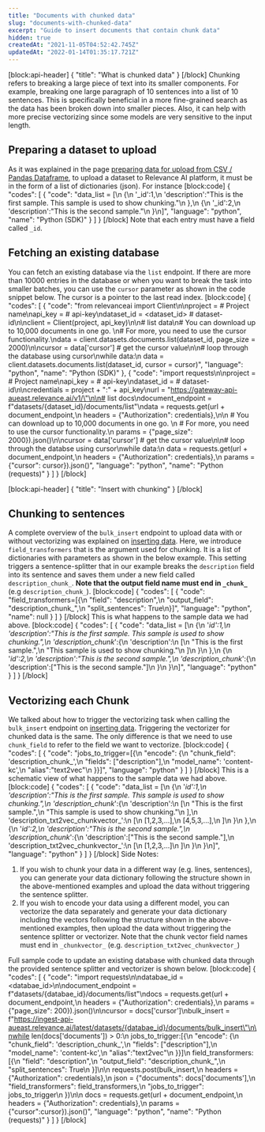 ```yaml
---
title: "Documents with chunked data"
slug: "documents-with-chunked-data"
excerpt: "Guide to insert documents that contain chunk data"
hidden: true
createdAt: "2021-11-05T04:52:42.745Z"
updatedAt: "2022-01-14T01:35:17.721Z"
---
```

[block:api-header]
{
  "title": "What is chunked data"
}
[/block]
Chunking refers to breaking a large piece of text into its smaller components. For example, breaking one large paragraph of 10 sentences into a list of 10 sentences. This is specifically beneficial in a more fine-grained search as the data has been broken down into smaller pieces. Also, it can help with more precise vectorizing since some models are very sensitive to the input length.

## Preparing a dataset to upload
As it was explained in the page [preparing data for upload from CSV / Pandas Dataframe](doc:preparing-data-from-csv-pandas-df), to upload a dataset to Relevance AI platform, it must be in the form of a list of dictionaries (json). For instance
[block:code]
{
  "codes": [
    {
      "code": "data_list = [\n  {\n    '_id':1,\n    'description':\"This is the first sample. This sample is used to show chunking.\"\n  },\n  {\n    '_id':2,\n    'description':\"This is the second sample.\"\n  }\n]",
      "language": "python",
      "name": "Python (SDK)"
    }
  ]
}
[/block]
Note that each entry must have a field called `_id`.

## Fetching an existing database
You can fetch an existing database via the `list` endpoint. If there are more than 10000 entries in the database or when you want to break the task into smaller batches, you can use the `cursor` parameter as shown in the code snippet below. The cursor is a pointer to the last read index.
[block:code]
{
  "codes": [
    {
      "code": "from relevanceai import Client\n\nproject = <PROJECT-NAME>                # Project name\napi_key = <API-KEY>                     # api-key\ndataset_id = <dataset_id> # dataset-id\n\nclient = Client(project, api_key)\n\n# list data\n# You can download up to 10,000 documents in one go. \n# For more, you need to use the cursor functionality.\ndata = client.datasets.documents.list(dataset_id, page_size = 2000)\n\ncursor = data['cursor']  # get the cursor value\n\n# loop through the database using cursor\nwhile data:\n  data = client.datasets.documents.list(dataset_id, cursor = cursor)",
      "language": "python",
      "name": "Python (SDK)"
    },
    {
      "code": "import requests\n\nproject = <PROJECT-NAME>  # Project name\napi_key = <API-KEY>       # api-key\ndataset_id = <DATASET-ID> # dataset-id\n\ncredentials = project + \":\" + api_key\nurl = \"https://gateway-api-aueast.relevance.ai/v1/\"\n\n# list docs\ndocument_endpoint = f\"datasets/{dataset_id}/documents/list\"\ndata = requests.get(url + document_endpoint,\n    headers = {\"Authorization\": credentials},\n\n    # You can download up to 10,000 documents in one go. \n    # For more, you need to use the cursor functionality.\n    params = {\"page_size\": 2000}).json()\n\ncursor = data['cursor'] # get the cursor value\n\n# loop through the databse using cursor\nwhile data:\n  data = requests.get(url + document_endpoint,\n      headers = {\"Authorization\": credentials},\n      params = {\"cursor\": cursor}).json()",
      "language": "python",
      "name": "Python (requests)"
    }
  ]
}
[/block]

[block:api-header]
{
  "title": "Insert with chunking"
}
[/block]
## Chunking to sentences
A complete overview of the `bulk_insert` endpoint to upload data with or without vectorizing was explained on [inserting data](doc:inserting-data). Here, we introduce `field_transformers` that is the argument used for chunking. It is a list of dictionaries with parameters as shown in the below example. This setting triggers a sentence-splitter that in our example breaks the `description` field into its sentence and saves them under a new field called `description_chunk_`. **Note that the output field name must end in `_chunk_`** (e.g `description_chunk_`).
[block:code]
{
  "codes": [
    {
      "code": "field_transformers=[{\n  \"field\": \"description\",\n  \"output_field\": \"description_chunk_\",\n  \"split_sentences\": True\n}]",
      "language": "python",
      "name": null
    }
  ]
}
[/block]
This is what happens to the sample data we had above.
[block:code]
{
  "codes": [
    {
      "code": "data_list = [\n  {\n    '_id':1,\n    'description':\"This is the first sample. This sample is used to show chunking.\",\n    'description_chunk_':{\n      'description':\n        [\n        \"This is the first sample.\",\n        \"This sample is used to show chunking.\"\n        ]\n    }\n  },\n  {\n    '_id':2,\n    'description':\"This is the second sample.\",\n    'description_chunk_':{\n      'description':[\"This is the second sample.\"]\n    }\n  }\n]",
      "language": "python"
    }
  ]
}
[/block]
## Vectorizing each Chunk
We talked about how to trigger the vectorizing task when calling the `bulk_insert` endpoint on [inserting data](doc:inserting-data). Triggering the vectorizer for chunked data is the same. The only difference is that we need to use `chunk_field` to refer to the field we want to vectorize.
[block:code]
{
  "codes": [
    {
      "code": "jobs_to_trigger=[{\n  \"encode\": {\n    \"chunk_field\": 'description_chunk_',\n    \"fields\": [\"description\"],\n    \"model_name\": 'content-kc',\n    \"alias\":\"text2vec\"\n  }}]",
      "language": "python"    }
  ]
}
[/block]
This is a schematic view of what happens to the sample data we had above.
[block:code]
{
  "codes": [
    {
      "code": "data_list = [\n  {\n    '_id':1,\n    'description':\"This is the first sample. This sample is used to show chunking.\",\n    'description_chunk_':{\n      'description':\n        [\n        \"This is the first sample.\",\n        \"This sample is used to show chunking.\"\n        ],\n      'description_txt2vec_chunkvector_':\n      [\n        [1,2,3,...],\n        [4,5,3,...],\n      ]\n    }\n  },\n  {\n    '_id':2,\n    'description':\"This is the second sample.\",\n    'description_chunk_':{\n      'description':[\"This is the second sample.\"],\n    'description_txt2vec_chunkvector_':\n      [\n        [1,2,3,...]\n      ]\n    }\n  }\n]",
      "language": "python"
    }
  ]
}
[/block]
Side Notes:
1. If you wish to chunk your data in a different way (e.g. lines, sentences), you can generate your data dictionary following the structure shown in the above-mentioned examples and upload the data without triggering the sentence splitter.
2. If you wish to encode your data using a different model, you can vectorize the data separately and generate your data dictionary including the vectors following the structure shown in the above-mentioned examples, then upload the data without triggering the sentence splitter or vectorizer. Note that the chunk vector field names must end in `_chunkvector_` (e.g. `description_txt2vec_chunkvector_`)

Full sample code to update an existing database with chunked data through the provided sentence splitter and vectorizer is shown below.
[block:code]
{
  "codes": [
    {
      "code": "import requests\n\ndatabae_id = <databae_id>\n\ndocument_endpoint = f\"datasets/{databae_id}/documents/list\"\ndocs = requests.get(url + document_endpoint,\n    headers = {\"Authorization\": credentials},\n    params = {\"page_size\": 200}).json()\n\ncursor = docs['cursor']\nbulk_insert = f\"https://ingest-api-aueast.relevance.ai/latest/datasets/{databae_id}/documents/bulk_insert\"\n\nwhile len(docs['documents']) > 0:\n    jobs_to_trigger:[{\n        \"encode\": {\n          \"chunk_field\": 'description_chunk_',\n          \"fields\": [\"description\"],\n          \"model_name\": 'content-kc',\n          \"alias\":\"text2vec\"\n        }}]\n    field_transformers:[{\n        \"field\": \"description\",\n        \"output_field\": \"description_chunk_\",\n        \"split_sentences\": True\n      }]\n\n    requests.post(bulk_insert,\n        headers = {\"Authorization\": credentials},\n        json = {\"documents\": docs['documents'],\n                \"field_transformers\": field_transformers,\n                \"jobs_to_trigger\": jobs_to_trigger\n                })\n\n    docs = requests.get(url + document_endpoint,\n        headers = {\"Authorization\": credentials},\n        params = {\"cursor\":cursor}).json()",
      "language": "python",
      "name": "Python (requests)"
    }
  ]
}
[/block]
